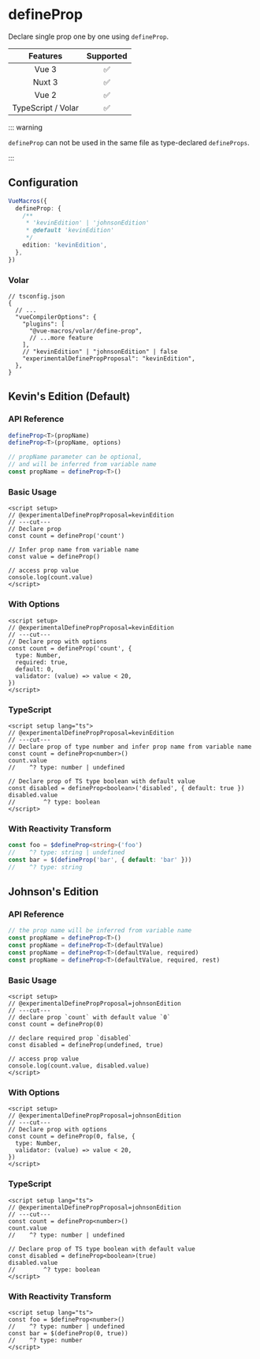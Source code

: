 # defineProp

<StabilityLevel level="experimental" />

Declare single prop one by one using `defineProp`.

|      Features      |     Supported      |
| :----------------: | :----------------: |
|       Vue 3        | :white_check_mark: |
|       Nuxt 3       | :white_check_mark: |
|       Vue 2        | :white_check_mark: |
| TypeScript / Volar | :white_check_mark: |

::: warning

`defineProp` can not be used in the same file as type-declared `defineProps`.

:::

## Configuration

```ts
VueMacros({
  defineProp: {
    /**
     * 'kevinEdition' | 'johnsonEdition'
     * @default 'kevinEdition'
     */
    edition: 'kevinEdition',
  },
})
```

### Volar

```jsonc {6,10}
// tsconfig.json
{
  // ...
  "vueCompilerOptions": {
    "plugins": [
      "@vue-macros/volar/define-prop",
      // ...more feature
    ],
    // "kevinEdition" | "johnsonEdition" | false
    "experimentalDefinePropProposal": "kevinEdition",
  },
}
```

## Kevin's Edition (Default)

### API Reference

```ts
defineProp<T>(propName)
defineProp<T>(propName, options)

// propName parameter can be optional,
// and will be inferred from variable name
const propName = defineProp<T>()
```

### Basic Usage

```vue twoslash
<script setup>
// @experimentalDefinePropProposal=kevinEdition
// ---cut---
// Declare prop
const count = defineProp('count')

// Infer prop name from variable name
const value = defineProp()

// access prop value
console.log(count.value)
</script>
```

### With Options

```vue twoslash
<script setup>
// @experimentalDefinePropProposal=kevinEdition
// ---cut---
// Declare prop with options
const count = defineProp('count', {
  type: Number,
  required: true,
  default: 0,
  validator: (value) => value < 20,
})
</script>
```

### TypeScript

```vue twoslash
<script setup lang="ts">
// @experimentalDefinePropProposal=kevinEdition
// ---cut---
// Declare prop of type number and infer prop name from variable name
const count = defineProp<number>()
count.value
//    ^? type: number | undefined

// Declare prop of TS type boolean with default value
const disabled = defineProp<boolean>('disabled', { default: true })
disabled.value
//        ^? type: boolean
</script>
```

### With Reactivity Transform

```ts
const foo = $defineProp<string>('foo')
//    ^? type: string | undefined
const bar = $(defineProp('bar', { default: 'bar' }))
//    ^? type: string
```

## Johnson's Edition

### API Reference

```ts
// the prop name will be inferred from variable name
const propName = defineProp<T>()
const propName = defineProp<T>(defaultValue)
const propName = defineProp<T>(defaultValue, required)
const propName = defineProp<T>(defaultValue, required, rest)
```

### Basic Usage

```vue twoslash
<script setup>
// @experimentalDefinePropProposal=johnsonEdition
// ---cut---
// declare prop `count` with default value `0`
const count = defineProp(0)

// declare required prop `disabled`
const disabled = defineProp(undefined, true)

// access prop value
console.log(count.value, disabled.value)
</script>
```

### With Options

```vue twoslash
<script setup>
// @experimentalDefinePropProposal=johnsonEdition
// ---cut---
// Declare prop with options
const count = defineProp(0, false, {
  type: Number,
  validator: (value) => value < 20,
})
</script>
```

### TypeScript

```vue twoslash
<script setup lang="ts">
// @experimentalDefinePropProposal=johnsonEdition
// ---cut---
const count = defineProp<number>()
count.value
//    ^? type: number | undefined

// Declare prop of TS type boolean with default value
const disabled = defineProp<boolean>(true)
disabled.value
//        ^? type: boolean
</script>
```

### With Reactivity Transform

```vue
<script setup lang="ts">
const foo = $defineProp<number>()
//    ^? type: number | undefined
const bar = $(defineProp(0, true))
//    ^? type: number
</script>
```
